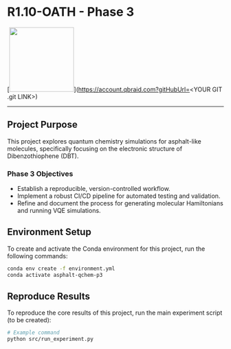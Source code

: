 # R1.10-OATH - Phase 3

[<img src="https://qbraid-static.s3.amazonaws.com/logos/Launch_on_qBraid_white.png" width="150">](https://account.qbraid.com?gitHubUrl=<YOUR GIT .git LINK>)

---

## Project Purpose

This project explores quantum chemistry simulations for asphalt-like molecules, specifically focusing on the electronic structure of Dibenzothiophene (DBT).

### Phase 3 Objectives

-   Establish a reproducible, version-controlled workflow.
-   Implement a robust CI/CD pipeline for automated testing and validation.
-   Refine and document the process for generating molecular Hamiltonians and running VQE simulations.

## Environment Setup

To create and activate the Conda environment for this project, run the following commands:

```bash
conda env create -f environment.yml
conda activate asphalt-qchem-p3
```

## Reproduce Results

To reproduce the core results of this project, run the main experiment script (to be created):

```bash
# Example command
python src/run_experiment.py
```
